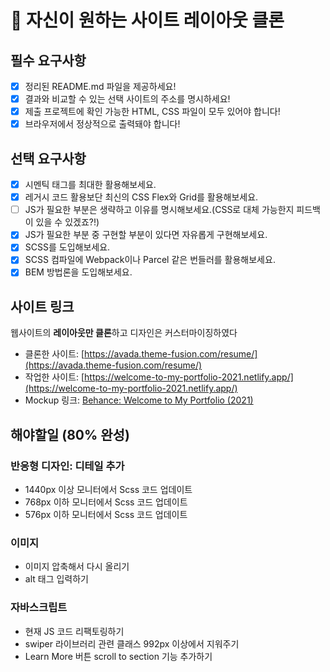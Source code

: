 # 📌 자신이 원하는 사이트 레이아웃 클론

## 필수 요구사항

- [x] 정리된 README.md 파일을 제공하세요!
- [x] 결과와 비교할 수 있는 선택 사이트의 주소를 명시하세요!
- [x] 제출 프로젝트에 확인 가능한 HTML, CSS 파일이 모두 있어야 합니다!
- [x] 브라우저에서 정상적으로 출력돼야 합니다!

## 선택 요구사항

- [x] 시멘틱 태그를 최대한 활용해보세요.
- [x] 레거시 코드 활용보단 최신의 CSS Flex와 Grid를 활용해보세요.
- [ ] JS가 필요한 부분은 생략하고 이유를 명시해보세요.(CSS로 대체 가능한지 피드백이 있을 수 있겠죠?!)
- [x] JS가 필요한 부분 중 구현할 부분이 있다면 자유롭게 구현해보세요.
- [x] SCSS를 도입해보세요.
- [x] SCSS 컴파일에 Webpack이나 Parcel 같은 번들러를 활용해보세요.
- [x] BEM 방법론을 도입해보세요.

## 사이트 링크

웹사이트의 **레이아웃만 클론**하고 디자인은 커스터마이징하였다

- 클론한 사이트: [https://avada.theme-fusion.com/resume/](https://avada.theme-fusion.com/resume/)
- 작업한 사이트: [https://welcome-to-my-portfolio-2021.netlify.app/](https://welcome-to-my-portfolio-2021.netlify.app/)
- Mockup 링크: [Behance: Welcome to My Portfolio (2021)](https://www.behance.net/gallery/141520331/Welcome-to-My-Portfolio-%282021%29/)

## 해야할일 (80% 완성)

### 반응형 디자인: 디테일 추가

- 1440px 이상 모니터에서 Scss 코드 업데이트
- 768px 이하 모니터에서 Scss 코드 업데이트
- 576px 이하 모니터에서 Scss 코드 업데이트

### 이미지

- 이미지 압축해서 다시 올리기
- alt 태그 입력하기

### 자바스크립트

- 현재 JS 코드 리팩토링하기
- swiper 라이브러리 관련 클래스 992px 이상에서 지워주기
- Learn More 버튼 scroll to section 기능 추가하기
